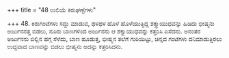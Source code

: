 +++
title = "48 ಉಲಿಯೆ ಕಿರುಘಣ್ಟೆಗಳು"

+++
48. ಕಿರುಗಂಟೆಗಳು ಸದ್ದು ಮಾಡುವ, ಥಳಥಳ ಹೊಳೆ ಹೊಳೆಯುತ್ತಿದ್ದ ಶಕ್ತ್ಯಾಯುಧವನ್ನು ಹಿಡಿದು ಭೀಷ್ಮನು ಅರ್ಜುನನತ್ತ ಬಿಡಲು, ನೂರು ಬಾಣಗಳಿಂದ ಅರ್ಜುನನು ಆ ಶಕ್ತ್ಯಾಯುಧವನ್ನು ಕತ್ತರಿಸಿ ಎಸೆದನು. ಅನಂತರ ಅರ್ಜುನನು ಬಿಲ್ಲಿನ ಹಗ್ಗ ಸೆಳೆದು, ಬಾಣ ಹೂಡುತ್ತ, ಭೀಷ್ಮನ ತಲೆಗೆ ಗುರಿಯಿಟ್ಟು, ಚಿನ್ನದ ಗಂಟೆಗಳು ದನಿಮಾಡುತ್ತಿರಲು ಉದ್ದವಾದ  ಬಾಣವನ್ನು  ಬಿಡಲು ಭೀಷ್ಮನು ಅದನ್ನು ಕತ್ತರಿಸಿದನು.